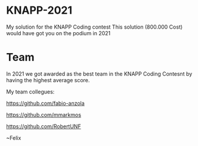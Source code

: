 # KNAPP-2021
My solution for the KNAPP Coding contest
This solution (800.000 Cost) would have got you on the podium in 2021

# Team
In 2021 we got awarded as the best team in the KNAPP Coding Contesnt by having the highest average score.

My team collegues:

https://github.com/fabio-anzola

https://github.com/mmarkmos

https://github.com/RobertUNF

~Felix
